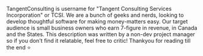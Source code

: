 TangentConsulting is username for "Tangent Consulting Services Incorporation" or TCSI.
We are a bunch of geeks and nerds, looking to develop thoughtful software for making money-matters easy.
Our target audience is small business owners who earn 7-figure in revenue, in Canada and the States.
This description was written by a non-dev project manager so if you don't find it relatable, feel free to critic!
Thankyou for reading till the end ⭐
